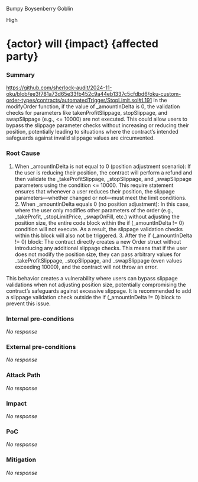 Bumpy Boysenberry Goblin

High

# {actor} will {impact} {affected party}

### Summary

https://github.com/sherlock-audit/2024-11-oku/blob/ee3f781a73d65e33fb452c9a44eb1337c5cfdbd6/oku-custom-order-types/contracts/automatedTrigger/StopLimit.sol#L191
In the modifyOrder function, if the value of _amountInDelta is 0, the validation checks for parameters like takenProfitSlippage, stopSlippage, and swapSlippage (e.g., <= 10000) are not executed. This could allow users to bypass the slippage parameter checks without increasing or reducing their position, potentially leading to situations where the contract’s intended safeguards against invalid slippage values are circumvented.

### Root Cause

1.	When _amountInDelta is not equal to 0 (position adjustment scenario):
If the user is reducing their position, the contract will perform a refund and then validate the _takeProfitSlippage, _stopSlippage, and _swapSlippage parameters using the condition <= 10000. This require statement ensures that whenever a user reduces their position, the slippage parameters—whether changed or not—must meet the limit conditions.
	2.	When _amountInDelta equals 0 (no position adjustment):
In this case, where the user only modifies other parameters of the order (e.g., _takeProfit, _stopLimitPrice, _swapOnFill, etc.) without adjusting the position size, the entire code block within the if (_amountInDelta != 0) condition will not execute. As a result, the slippage validation checks within this block will also not be triggered.
	3.	After the if (_amountInDelta != 0) block:
The contract directly creates a new Order struct without introducing any additional slippage checks. This means that if the user does not modify the position size, they can pass arbitrary values for _takeProfitSlippage, _stopSlippage, and _swapSlippage (even values exceeding 10000), and the contract will not throw an error.

This behavior creates a vulnerability where users can bypass slippage validations when not adjusting position size, potentially compromising the contract’s safeguards against excessive slippage. It is recommended to add a slippage validation check outside the if (_amountInDelta != 0) block to prevent this issue.

### Internal pre-conditions

_No response_

### External pre-conditions

_No response_

### Attack Path

_No response_

### Impact

_No response_

### PoC

_No response_

### Mitigation

_No response_